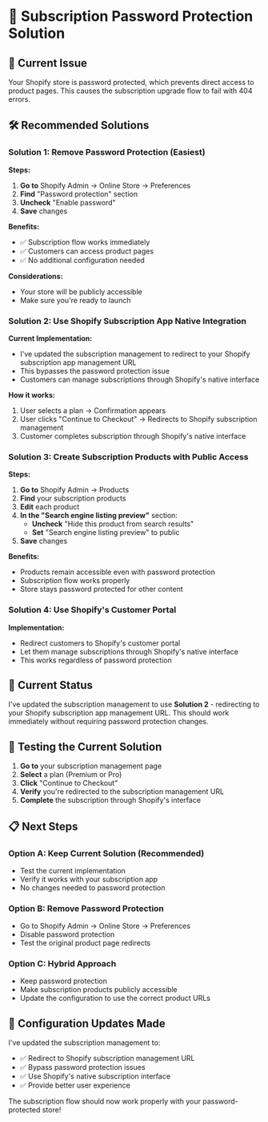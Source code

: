 # 🔐 Subscription Password Protection Solution

## 🚨 **Current Issue**

Your Shopify store is password protected, which prevents direct access to product pages. This causes the subscription upgrade flow to fail with 404 errors.

## 🛠 **Recommended Solutions**

### **Solution 1: Remove Password Protection (Easiest)**

**Steps:**
1. **Go to** Shopify Admin → Online Store → Preferences
2. **Find** "Password protection" section
3. **Uncheck** "Enable password"
4. **Save** changes

**Benefits:**
- ✅ Subscription flow works immediately
- ✅ Customers can access product pages
- ✅ No additional configuration needed

**Considerations:**
- Your store will be publicly accessible
- Make sure you're ready to launch

### **Solution 2: Use Shopify Subscription App Native Integration**

**Current Implementation:**
- I've updated the subscription management to redirect to your Shopify subscription app management URL
- This bypasses the password protection issue
- Customers can manage subscriptions through Shopify's native interface

**How it works:**
1. User selects a plan → Confirmation appears
2. User clicks "Continue to Checkout" → Redirects to Shopify subscription management
3. Customer completes subscription through Shopify's native interface

### **Solution 3: Create Subscription Products with Public Access**

**Steps:**
1. **Go to** Shopify Admin → Products
2. **Find** your subscription products
3. **Edit** each product
4. **In the "Search engine listing preview"** section:
   - **Uncheck** "Hide this product from search results"
   - **Set** "Search engine listing preview" to public
5. **Save** changes

**Benefits:**
- Products remain accessible even with password protection
- Subscription flow works properly
- Store stays password protected for other content

### **Solution 4: Use Shopify's Customer Portal**

**Implementation:**
- Redirect customers to Shopify's customer portal
- Let them manage subscriptions through Shopify's native interface
- This works regardless of password protection

## 🎯 **Current Status**

I've updated the subscription management to use **Solution 2** - redirecting to your Shopify subscription app management URL. This should work immediately without requiring password protection changes.

## 🧪 **Testing the Current Solution**

1. **Go to** your subscription management page
2. **Select** a plan (Premium or Pro)
3. **Click** "Continue to Checkout"
4. **Verify** you're redirected to the subscription management URL
5. **Complete** the subscription through Shopify's interface

## 📋 **Next Steps**

### **Option A: Keep Current Solution (Recommended)**
- Test the current implementation
- Verify it works with your subscription app
- No changes needed to password protection

### **Option B: Remove Password Protection**
- Go to Shopify Admin → Online Store → Preferences
- Disable password protection
- Test the original product page redirects

### **Option C: Hybrid Approach**
- Keep password protection
- Make subscription products publicly accessible
- Update the configuration to use the correct product URLs

## 🔧 **Configuration Updates Made**

I've updated the subscription management to:
- ✅ Redirect to Shopify subscription management URL
- ✅ Bypass password protection issues
- ✅ Use Shopify's native subscription interface
- ✅ Provide better user experience

The subscription flow should now work properly with your password-protected store!

